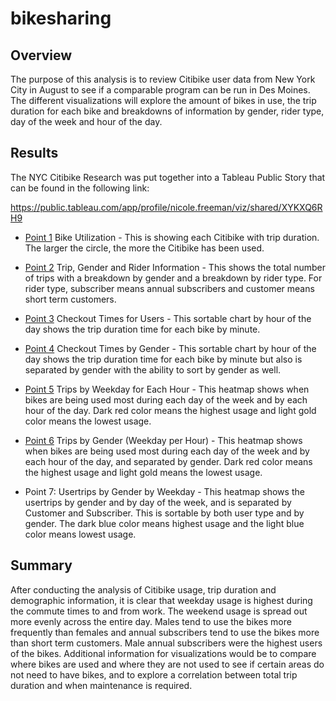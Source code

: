 # bikesharing

## Overview

The purpose of this analysis is to review Citibike user data from New York City in August to see if a comparable program can be run in Des Moines. The different visualizations will explore the amount of bikes in use, the trip duration for each bike and breakdowns of information by gender, rider type, day of the week and hour of the day. 

## Results

The NYC Citibike Research was put together into a Tableau Public Story that can be found in the following link:

https://public.tableau.com/app/profile/nicole.freeman/viz/shared/XYKXQ6RH9

- [Point 1](https://github.com/nfreeman19/bikesharing/blob/main/images/1%20-%20Bike%20Utilization.png) Bike Utilization - This is showing each Citibike with trip duration. The larger the circle, the more the Citibike has been used. 

- [Point 2](https://github.com/nfreeman19/bikesharing/blob/main/images/2%20-%20Trip%2C%20Gender%20and%20Rider%20Information.png) Trip, Gender and Rider Information - This shows the total number of trips with a breakdown by gender and a breakdown by rider type. For rider type, subscriber means annual subscribers and customer means short term customers.

- [Point 3](https://github.com/nfreeman19/bikesharing/blob/main/images/3%20-%20Checkout%20Times%20for%20Users.png) Checkout Times for Users - This sortable chart by hour of the day shows the trip duration time for each bike by minute.

- [Point 4](https://github.com/nfreeman19/bikesharing/blob/main/images/4%20-%20Checkout%20Times%20by%20Gender.png) Checkout Times by Gender - This sortable chart by hour of the day shows the trip duration time for each bike by minute but also is separated by gender with the ability to sort by gender as well.

- [Point 5](https://github.com/nfreeman19/bikesharing/blob/main/images/5%20-%20Trips%20by%20Weekday%20for%20Each%20Hour.png) Trips by Weekday for Each Hour - This heatmap shows when bikes are being used most during each day of the week and by each hour of the day. Dark red color means the highest usage and light gold color means the lowest usage.

- [Point 6](https://github.com/nfreeman19/bikesharing/blob/main/images/6%20-%20Trips%20by%20Gender%20(Weekday%20per%20Hour).png) Trips by Gender (Weekday per Hour) - This heatmap shows when bikes are being used most during each day of the week and by each hour of the day, and separated by gender. Dark red color means the highest usage and light gold means the lowest usage. 

- Point 7: Usertrips by Gender by Weekday - This heatmap shows the usertrips by gender and by day of the week, and is separated by Customer and Subscriber. This is sortable by both user type and by gender. The dark blue color means highest usage and the light blue color means lowest usage. 

## Summary

After conducting the analysis of Citibike usage, trip duration and demographic information, it is clear that weekday usage is highest during the commute times to and from work. The weekend usage is spread out more evenly across the entire day. Males tend to use the bikes more frequently than females and annual subscribers tend to use the bikes more than short term customers. Male annual subscribers were the highest users of the bikes. Additional information for visualizations would be to compare where bikes are used and where they are not used to see if certain areas do not need to have bikes, and to explore a correlation between total trip duration and when maintenance is required. 
